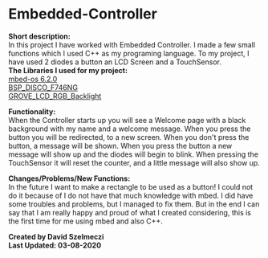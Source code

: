 # Embedded-Controller
<b>Short description:</b><br/>
In this project I have worked with Embedded Controller. I made a few small functions which I used C++ as my programing language. To my project, I have used 2 diodes
a button an LCD Screen and a TouchSensor. <br/>
<b>The Libraries I used for my project:</b> <br/>
<a href="https://github.com/ARMmbed/mbed-os.git">mbed-os 6.2.0</a> <br/>
<a href="https://os.mbed.com/teams/ST/code/BSP_DISCO_F746NG/">BSP_DISCO_F746NG</a> <br/>
<a href="https://os.mbed.com/users/cmatz3/code/Grove_LCD_RGB_Backlight/">GROVE_LCD_RGB_Backlight</a>

<b>Functionality:</b><br/>
When the Controller starts up you will see a Welcome page with a black background with my name and a welcome message. When you press the button you will be 
redirected, to a new screen. 
When you don't press the button, a message will be shown. When you press the button a new message will show up and the diodes will begin to blink. 
When pressing the TouchSensor it will reset the counter, and a little message will also show up.

<b>Changes/Problems/New Functions:</b><br/>
In the future I want to make a rectangle to be used as a button! I could not do it because of I do not have that much knowledge with mbed. I did have some troubles
and problems, but I managed to fix them. But in the end I can say that I am really happy and proud of what I created considering, this is the first time 
for me using mbed and also C++. 

<b>Created by David Szelmeczi <br/>
Last Updated: 03-08-2020
</b>